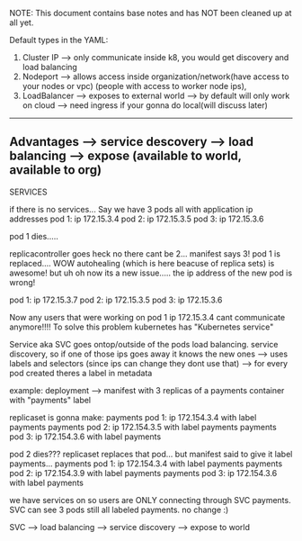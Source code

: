 NOTE: This document contains base notes and has NOT been cleaned up at all yet.

Default types in the YAML:
1. Cluster IP --> only communicate inside k8, you would get discovery and load balancing
2. Nodeport --> allows access inside organization/network(have access to your nodes or vpc)  (people with access to worker node ips), 
3. LoadBalancer --> exposes to external world
      --> by default will only work on cloud
      --> need ingress if your gonna do local(will discuss later)
 

------
Advantages
--> service descovery
--> load balancing
--> expose (available to world, available to org)
-----

SERVICES

if there is no services...
Say we have 3 pods all with application ip addresses
pod 1: ip 172.15.3.4
pod 2: ip 172.15.3.5
pod 3: ip 172.15.3.6

pod 1 dies.....

replicacontroller goes heck no there cant be 2... manifest says 3!
pod 1 is replaced....
WOW autohealing (which is here beacuse of replica sets) is awesome!
but uh oh now its a new issue..... the ip address of the new pod is wrong!

pod 1: ip 172.15.3.7
pod 2: ip 172.15.3.5
pod 3: ip 172.15.3.6


Now any users that were working on pod 1 ip 172.15.3.4 cant communicate anymore!!!!
To solve this problem kubernetes has "Kubernetes service"


Service aka SVC
goes ontop/outside of the pods
load balancing.
 service discovery, so if one of those ips goes away it knows the new ones
          --> uses labels and selectors (since ips can change they dont use that)
              --> for every pod created theres a label in metadata 

 example:
 deployment --> manifest with 3 replicas of a payments container with "payments" label

 replicaset is gonna make:
 payments pod 1: ip 172.154.3.4 with label payments
 payments pod 2: ip 172.154.3.5 with label payments
 payments pod 3: ip 172.154.3.6 with label payments

pod 2 dies???
replicaset replaces that pod... but manifest said to give it label payments...
payments pod 1: ip 172.154.3.4 with label payments
payments pod 2: ip 172.154.3.9 with label payments
payments pod 3: ip 172.154.3.6 with label payments

we have services on so users are ONLY connecting through SVC payments.
SVC can see 3 pods still all labeled payments. no change :)

SVC --> load balancing
    --> service discovery
    --> expose to world


